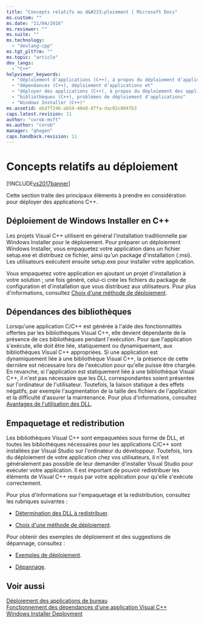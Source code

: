 ```yaml
---
title: "Concepts relatifs au d&#233;ploiement | Microsoft Docs"
ms.custom: ""
ms.date: "11/04/2016"
ms.reviewer: ""
ms.suite: ""
ms.technology: 
  - "devlang-cpp"
ms.tgt_pltfrm: ""
ms.topic: "article"
dev_langs: 
  - "C++"
helpviewer_keywords: 
  - "déploiement d'applications (C++), à propos du déploiement d'applications"
  - "dépendances (C++), déploiement d'applications et"
  - "déployer des applications (C++), à propos du déploiement des applications"
  - "bibliothèques (C++), problèmes de déploiement d'applications"
  - "Windows Installer (C++)"
ms.assetid: ebd7f246-ab54-40e8-87fa-dac02c0047b3
caps.latest.revision: 11
author: "corob-msft"
ms.author: "corob"
manager: "ghogen"
caps.handback.revision: 11
---
```

# Concepts relatifs au d&#233;ploiement
[!INCLUDE[vs2017banner](../assembler/inline/includes/vs2017banner.md)]

Cette section traite des principaux éléments à prendre en considération pour déployer des applications C\+\+.  
  
## Déploiement de Windows Installer en C\+\+  
 Les projets Visual C\+\+ utilisent en général l'installation traditionnelle par Windows Installer pour le déploiement.  Pour préparer un déploiement Windows Installer, vous empaquetez votre application dans un fichier setup.exe et distribuez ce fichier, ainsi qu'un package d'installation \(.msi\).  Les utilisateurs exécutent ensuite setup.exe pour installer votre application.  
  
 Vous empaquetez votre application en ajoutant un projet d'installation à votre solution ; une fois généré, celui\-ci crée les fichiers du package de configuration et d'installation que vous distribuez aux utilisateurs.  Pour plus d'informations, consultez [Choix d'une méthode de déploiement](../ide/choosing-a-deployment-method.md).  
  
## Dépendances des bibliothèques  
 Lorsqu'une application C\/C\+\+ est générée à l'aide des fonctionnalités offertes par les bibliothèques Visual C\+\+, elle devient dépendante de la présence de ces bibliothèques pendant l'exécution.  Pour que l'application s'exécute, elle doit être liée, statiquement ou dynamiquement, aux bibliothèques Visual C\+\+ appropriées.  Si une application est dynamiquement liée à une bibliothèque Visual C\+\+, la présence de cette dernière est nécessaire lors de l'exécution pour qu'elle puisse être chargée.  En revanche, si l'application est statiquement liée à une bibliothèque Visual C\+\+, il n'est pas nécessaire que les DLL correspondantes soient présentes sur l'ordinateur de l'utilisateur.  Toutefois, la liaison statique a des effets négatifs, par exemple l'augmentation de la taille des fichiers de l'application et la difficulté d'assurer la maintenance.  Pour plus d'informations, consultez [Avantages de l'utilisation des DLL](../build/advantages-of-using-dlls.md).  
  
## Empaquetage et redistribution  
 Les bibliothèques Visual C\+\+ sont empaquetées sous forme de DLL, et toutes les bibliothèques nécessaires pour les applications C\/C\+\+ sont installées par Visual Studio sur l'ordinateur du développeur.  Toutefois, lors du déploiement de votre application chez vos utilisateurs, il n'est généralement pas possible de leur demander d'installer Visual Studio pour exécuter votre application.  Il est important de pouvoir redistribuer les éléments de Visual C\+\+ requis par votre application pour qu'elle s'exécute correctement.  
  
 Pour plus d'informations sur l'empaquetage et la redistribution, consultez les rubriques suivantes :  
  
-   [Détermination des DLL à redistribuer](../ide/determining-which-dlls-to-redistribute.md).  
  
-   [Choix d'une méthode de déploiement](../ide/choosing-a-deployment-method.md).  
  
 Pour obtenir des exemples de déploiement et des suggestions de dépannage, consultez :  
  
-   [Exemples de déploiement](../ide/deployment-examples.md).  
  
-   [Dépannage](../build/troubleshooting-c-cpp-isolated-applications-and-side-by-side-assemblies.md).  
  
## Voir aussi  
 [Déploiement des applications de bureau](../ide/deploying-native-desktop-applications-visual-cpp.md)   
 [Fonctionnement des dépendances d'une application Visual C\+\+](../ide/understanding-the-dependencies-of-a-visual-cpp-application.md)   
 [Windows Installer Deployment](http://msdn.microsoft.com/fr-fr/121be21b-b916-43e2-8f10-8b080516d2a0)